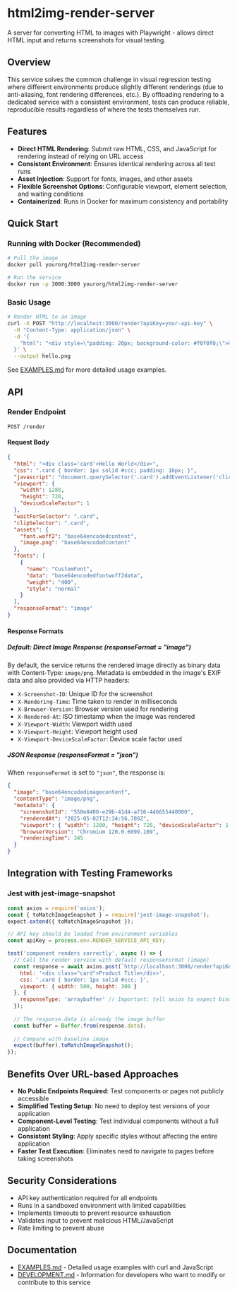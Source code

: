 # html2img-render-server

A server for converting HTML to images with Playwright - allows direct HTML input and returns screenshots for visual testing.

## Overview

This service solves the common challenge in visual regression testing where different environments produce slightly different renderings (due to anti-aliasing, font rendering differences, etc.). By offloading rendering to a dedicated service with a consistent environment, tests can produce reliable, reproducible results regardless of where the tests themselves run.

## Features

- **Direct HTML Rendering**: Submit raw HTML, CSS, and JavaScript for rendering instead of relying on URL access
- **Consistent Environment**: Ensures identical rendering across all test runs
- **Asset Injection**: Support for fonts, images, and other assets
- **Flexible Screenshot Options**: Configurable viewport, element selection, and waiting conditions
- **Containerized**: Runs in Docker for maximum consistency and portability

## Quick Start

### Running with Docker (Recommended)

```bash
# Pull the image
docker pull yourorg/html2img-render-server

# Run the service
docker run -p 3000:3000 yourorg/html2img-render-server
```

### Basic Usage

```bash
# Render HTML to an image
curl -X POST "http://localhost:3000/render?apiKey=your-api-key" \
  -H "Content-Type: application/json" \
  -d '{
    "html": "<div style=\"padding: 20px; background-color: #f0f0f0;\">Hello World</div>"
  }' \
  --output hello.png
```

See [EXAMPLES.md](EXAMPLES.md) for more detailed usage examples.

## API

### Render Endpoint

`POST /render`

#### Request Body

```json
{
  "html": "<div class='card'>Hello World</div>",
  "css": ".card { border: 1px solid #ccc; padding: 16px; }",
  "javascript": "document.querySelector('.card').addEventListener('click', () => console.log('clicked'));",
  "viewport": {
    "width": 1280,
    "height": 720,
    "deviceScaleFactor": 1
  },
  "waitForSelector": ".card",
  "clipSelector": ".card",
  "assets": {
    "font.woff2": "base64encodedcontent",
    "image.png": "base64encodedcontent"
  },
  "fonts": [
    {
      "name": "CustomFont",
      "data": "base64encodedfontwoff2data",
      "weight": "400",
      "style": "normal"
    }
  ],
  "responseFormat": "image"
}
```

#### Response Formats

##### Default: Direct Image Response (responseFormat = "image")

By default, the service returns the rendered image directly as binary data with Content-Type: `image/png`. Metadata is embedded in the image's EXIF data and also provided via HTTP headers:

- `X-Screenshot-ID`: Unique ID for the screenshot
- `X-Rendering-Time`: Time taken to render in milliseconds
- `X-Browser-Version`: Browser version used for rendering
- `X-Rendered-At`: ISO timestamp when the image was rendered
- `X-Viewport-Width`: Viewport width used
- `X-Viewport-Height`: Viewport height used
- `X-Viewport-DeviceScaleFactor`: Device scale factor used

##### JSON Response (responseFormat = "json")

When `responseFormat` is set to `"json"`, the response is:

```json
{
  "image": "base64encodedimagecontent",
  "contentType": "image/png",
  "metadata": {
    "screenshotId": "550e8400-e29b-41d4-a716-446655440000",
    "renderedAt": "2025-05-02T12:34:56.789Z",
    "viewport": { "width": 1280, "height": 720, "deviceScaleFactor": 1 },
    "browserVersion": "Chromium 120.0.6099.109",
    "renderingTime": 345
  }
}
```

## Integration with Testing Frameworks

### Jest with jest-image-snapshot

```javascript
const axios = require('axios');
const { toMatchImageSnapshot } = require('jest-image-snapshot');
expect.extend({ toMatchImageSnapshot });

// API key should be loaded from environment variables
const apiKey = process.env.RENDER_SERVICE_API_KEY;

test('component renders correctly', async () => {
  // Call the render service with default responseFormat (image)
  const response = await axios.post(`http://localhost:3000/render?apiKey=${apiKey}`, {
    html: '<div class="card">Product Title</div>',
    css: '.card { border: 1px solid #ccc; }',
    viewport: { width: 500, height: 300 }
  }, {
    responseType: 'arraybuffer' // Important: tell axios to expect binary data
  });
  
  // The response.data is already the image buffer
  const buffer = Buffer.from(response.data);
  
  // Compare with baseline image
  expect(buffer).toMatchImageSnapshot();
});
```

## Benefits Over URL-based Approaches

- **No Public Endpoints Required**: Test components or pages not publicly accessible
- **Simplified Testing Setup**: No need to deploy test versions of your application
- **Component-Level Testing**: Test individual components without a full application
- **Consistent Styling**: Apply specific styles without affecting the entire application
- **Faster Test Execution**: Eliminates need to navigate to pages before taking screenshots

## Security Considerations

- API key authentication required for all endpoints
- Runs in a sandboxed environment with limited capabilities
- Implements timeouts to prevent resource exhaustion
- Validates input to prevent malicious HTML/JavaScript
- Rate limiting to prevent abuse

## Documentation

- [EXAMPLES.md](EXAMPLES.md) - Detailed usage examples with curl and JavaScript
- [DEVELOPMENT.md](DEVELOPMENT.md) - Information for developers who want to modify or contribute to this service